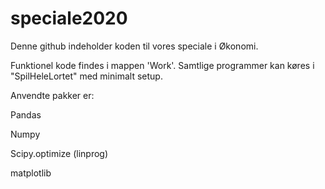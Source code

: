# speciale2020

Denne github indeholder koden til vores speciale i Økonomi.

Funktionel kode findes i mappen 'Work'. Samtlige programmer kan køres i "SpilHeleLortet" med minimalt setup.

Anvendte pakker er:

Pandas

Numpy

Scipy.optimize (linprog)

matplotlib


